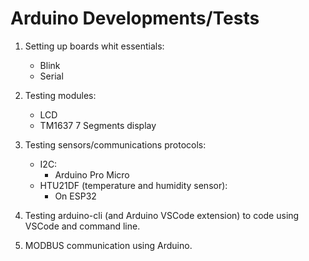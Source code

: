 # Arduino Developments/Tests

1. Setting up boards whit essentials:
    - Blink
    - Serial

2. Testing modules:
    - LCD
    - TM1637 7 Segments display

3. Testing sensors/communications protocols:
    * I2C:
        - Arduino Pro Micro
    * HTU21DF (temperature and humidity sensor):
        - On ESP32

4. Testing arduino-cli (and Arduino VSCode extension) to code using VSCode and command line.

5. MODBUS communication using Arduino.